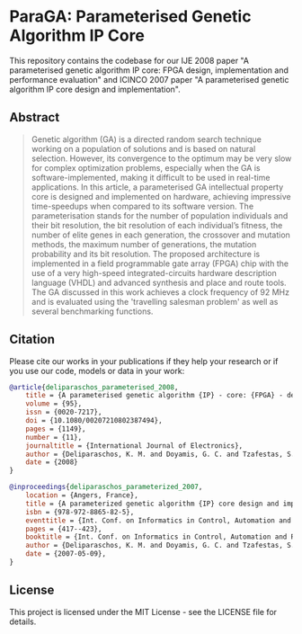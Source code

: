 # ParaGA: Parameterised Genetic Algorithm IP Core

This repository contains the codebase for our IJE 2008 paper "A parameterised genetic algorithm IP core: FPGA design, implementation and performance evaluation" and ICINCO 2007 paper "A parameterised genetic algorithm IP core design and implementation".

## Abstract
>Genetic algorithm (GA) is a directed random search technique working on a population of solutions and is based on natural selection. However, its convergence to the optimum may be very slow for complex optimization problems, especially when the GA is software-implemented, making it difficult to be used in real-time applications. In this article, a parameterised GA intellectual property core is designed and implemented on hardware, achieving impressive time-speedups when compared to its software version. The parameterisation stands for the number of population individuals and their bit resolution, the bit resolution of each individual’s fitness, the number of elite genes in each generation, the crossover and mutation methods, the maximum number of generations, the mutation probability and its bit resolution. The proposed architecture is implemented in a field programmable gate array (FPGA) chip with the use of a very high-speed integrated-circuits hardware description language (VHDL) and advanced synthesis and place and route tools. The GA discussed in this work achieves a clock frequency of 92 MHz and is evaluated using the 'travelling salesman problem' as well as several benchmarking functions.

## Citation

Please cite our works in your publications if they help your research or if you use our code, models or data in your work:

```bibtex
@article{deliparaschos_parameterised_2008,
	title = {A parameterised genetic algorithm {IP} - core: {FPGA} - design, implementation and performance evaluation},
	volume = {95},
	issn = {0020-7217},
	doi = {10.1080/00207210802387494},
	pages = {1149},
	number = {11},
	journaltitle = {International Journal of Electronics},
	author = {Deliparaschos, K. M. and Doyamis, G. C. and Tzafestas, S. G.},
	date = {2008}
}

@inproceedings{deliparaschos_parameterized_2007,
	location = {Angers, France},
	title = {A parameterized genetic algorithm {IP} core design and implementation},
	isbn = {978-972-8865-82-5},
	eventtitle = {Int. Conf. on Informatics in Control, Automation and Robot ({ICINCO}'07)},
	pages = {417--423},
	booktitle = {Int. Conf. on Informatics in Control, Automation and Robot ({ICINCO}'07)},
	author = {Deliparaschos, K. M. and Doyamis, G. C. and Tzafestas, S. G.},
	date = {2007-05-09},
}
```

## License

This project is licensed under the MIT License - see the LICENSE file for details.